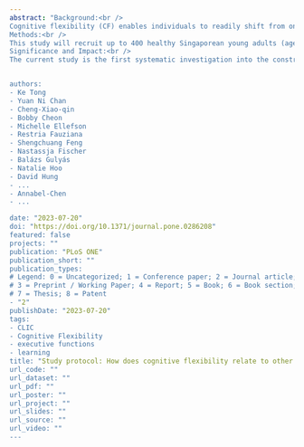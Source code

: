 ```yaml
---
abstract: "Background:<br />
Cognitive flexibility (CF) enables individuals to readily shift from one concept or mode of practice/thoughts to another in response to changes in the environment and feedback, making CF vital to optimise success in obtaining goals. However, how CF relates to other executive functions (e.g., working memory, response inhibition), mental abilities (e.g., creativity, literacy, numeracy, intelligence, structure learning), and social factors (e.g., multilingualism, tolerance of uncertainty, perceived social support, social decision-making) is less well understood. The current study aims to (1) establish the construct validity of CF in relation to other executive function skills and intelligence, and (2) elucidate specific relationships between CF, structure learning, creativity, career decision making and planning, and other life skills.<br /><br />
Methods:<br />
This study will recruit up to 400 healthy Singaporean young adults (age 18–30) to complete a wide range of cognitive tasks and social questionnaires/tasks. The richness of the task/questionnaire battery and within-participant administration enables us to use computational modelling and structural equation modelling to examine connections between the latent constructs of interest.<br /><br />
Significance and Impact:<br />
The current study is the first systematic investigation into the construct validity of CF and its interrelationship with other important cognitive skills such as learning and creativity, within an Asian context. The study will further explore the concept of CF as a non-unitary construct, a novel theoretical proposition in the field. The inclusion of a structure learning paradigm is intended to inform future development of a novel intervention paradigm to enhance CF. Finally, the results of the study will be useful for informing classroom pedagogy and the design of lifelong learning policies and curricula, as part of the wider remit of the Cambridge-NTU Centre for Lifelong Learning and Individualised Cognition (CLIC).<br /><br />


authors:
- Ke Tong
- Yuan Ni Chan
- Cheng-Xiao-qin
- Bobby Cheon
- Michelle Ellefson
- Restria Fauziana
- Shengchuang Feng
- Nastassja Fischer
- Balázs Gulyás
- Natalie Hoo
- David Hung
- ...
- Annabel-Chen
- ...

date: "2023-07-20"
doi: "https://doi.org/10.1371/journal.pone.0286208"
featured: false
projects: ""
publication: "PLoS ONE"
publication_short: ""
publication_types:
# Legend: 0 = Uncategorized; 1 = Conference paper; 2 = Journal article;
# 3 = Preprint / Working Paper; 4 = Report; 5 = Book; 6 = Book section;
# 7 = Thesis; 8 = Patent
- "2"
publishDate: "2023-07-20"
tags:
- CLIC
- Cognitive Flexibility
- executive functions
- learning
title: "Study protocol: How does cognitive flexibility relate to other executive functions and learning in healthy young adults?"
url_code: ""
url_dataset: ""
url_pdf: ""
url_poster: ""
url_project: ""
url_slides: ""
url_source: ""
url_video: ""
---
```

